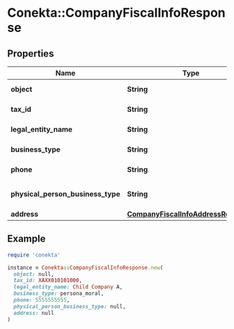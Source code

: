 # Conekta::CompanyFiscalInfoResponse

## Properties

| Name | Type | Description | Notes |
| ---- | ---- | ----------- | ----- |
| **object** | **String** | The resource&#39;s type | [optional] |
| **tax_id** | **String** | Tax ID of the company | [optional] |
| **legal_entity_name** | **String** | Legal name of the company | [optional] |
| **business_type** | **String** | Business type of the company | [optional] |
| **phone** | **String** | Phone number of the company | [optional] |
| **physical_person_business_type** | **String** | Business type if &#39;persona_fisica&#39; | [optional] |
| **address** | [**CompanyFiscalInfoAddressResponse**](CompanyFiscalInfoAddressResponse.md) |  | [optional] |

## Example

```ruby
require 'conekta'

instance = Conekta::CompanyFiscalInfoResponse.new(
  object: null,
  tax_id: XAXX010101000,
  legal_entity_name: Child Company A,
  business_type: persona_moral,
  phone: 5555555555,
  physical_person_business_type: null,
  address: null
)
```


